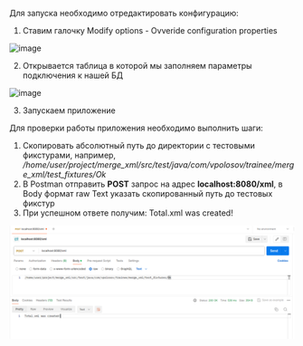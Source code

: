 Для запуска необходимо отредактировать конфигурацию:

1. Ставим галочку Modify options - Ovveride configuration properties

![image](https://github.com/South12309/merge_xml/assets/26357330/ac0b8ea1-32bb-40e3-a8cc-6987442ff928)


2. Открывается таблица в которой мы заполняем параметры подключения к нашей БД

![image](https://github.com/South12309/merge_xml/assets/26357330/57edeba8-ede1-43eb-af94-5752bf7c7004)

3. Запускаем приложение

Для проверки работы приложения необходимо выполнить шаги:


1. Скопировать абсолютный путь до директории с тестовыми фикстурами, например, */home/user/project/merge_xml/src/test/java/com/vpolosov/trainee/merge_xml/test_fixtures/Ok*
2. В Postman отправить **POST** запрос на адрес **localhost:8080/xml**, в Body формат raw Text указать скопированный путь до тестовых фикстур
3. При успешном ответе получим: Total.xml was created!

![image](/images/Screenshot%20from%202024-07-08%2013-11-07.png)
